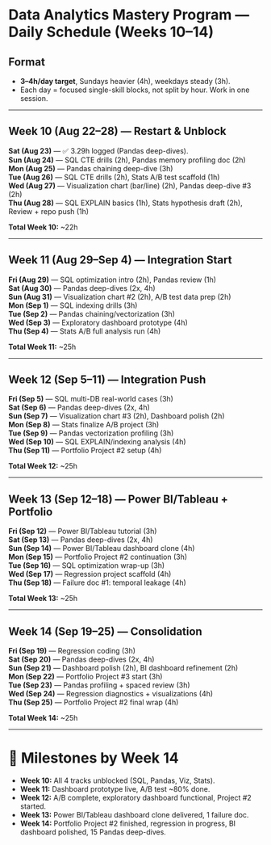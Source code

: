 # Data Analytics Mastery Program — Daily Schedule (Weeks 10–14)

## Format
- **3–4h/day target**, Sundays heavier (4h), weekdays steady (3h).
- Each day = focused single-skill blocks, not split by hour. Work in one session.

---

## Week 10 (Aug 22–28) — Restart & Unblock
**Sat (Aug 23)** — ✅ 3.29h logged (Pandas deep-dives).  
**Sun (Aug 24)** — SQL CTE drills (2h), Pandas memory profiling doc (2h)  
**Mon (Aug 25)** — Pandas chaining deep-dive (3h)  
**Tue (Aug 26)** — SQL CTE drills (2h), Stats A/B test scaffold (1h)  
**Wed (Aug 27)** — Visualization chart (bar/line) (2h), Pandas deep-dive #3 (2h)  
**Thu (Aug 28)** — SQL EXPLAIN basics (1h), Stats hypothesis draft (2h), Review + repo push (1h)  

**Total Week 10:** ~22h

---

## Week 11 (Aug 29–Sep 4) — Integration Start
**Fri (Aug 29)** — SQL optimization intro (2h), Pandas review (1h)  
**Sat (Aug 30)** — Pandas deep-dives (2x, 4h)  
**Sun (Aug 31)** — Visualization chart #2 (2h), A/B test data prep (2h)  
**Mon (Sep 1)** — SQL indexing drills (3h)  
**Tue (Sep 2)** — Pandas chaining/vectorization (3h)  
**Wed (Sep 3)** — Exploratory dashboard prototype (4h)  
**Thu (Sep 4)** — Stats A/B full analysis run (4h)  

**Total Week 11:** ~25h

---

## Week 12 (Sep 5–11) — Integration Push
**Fri (Sep 5)** — SQL multi-DB real-world cases (3h)  
**Sat (Sep 6)** — Pandas deep-dives (2x, 4h)  
**Sun (Sep 7)** — Visualization chart #3 (2h), Dashboard polish (2h)  
**Mon (Sep 8)** — Stats finalize A/B project (3h)  
**Tue (Sep 9)** — Pandas vectorization profiling (3h)  
**Wed (Sep 10)** — SQL EXPLAIN/indexing analysis (4h)  
**Thu (Sep 11)** — Portfolio Project #2 setup (4h)  

**Total Week 12:** ~25h

---

## Week 13 (Sep 12–18) — Power BI/Tableau + Portfolio
**Fri (Sep 12)** — Power BI/Tableau tutorial (3h)  
**Sat (Sep 13)** — Pandas deep-dives (2x, 4h)  
**Sun (Sep 14)** — Power BI/Tableau dashboard clone (4h)  
**Mon (Sep 15)** — Portfolio Project #2 continuation (3h)  
**Tue (Sep 16)** — SQL optimization wrap-up (3h)  
**Wed (Sep 17)** — Regression project scaffold (4h)  
**Thu (Sep 18)** — Failure doc #1: temporal leakage (4h)  

**Total Week 13:** ~25h

---

## Week 14 (Sep 19–25) — Consolidation
**Fri (Sep 19)** — Regression coding (3h)  
**Sat (Sep 20)** — Pandas deep-dives (2x, 4h)  
**Sun (Sep 21)** — Dashboard polish (2h), BI dashboard refinement (2h)  
**Mon (Sep 22)** — Portfolio Project #3 start (3h)  
**Tue (Sep 23)** — Pandas profiling + spaced review (3h)  
**Wed (Sep 24)** — Regression diagnostics + visualizations (4h)  
**Thu (Sep 25)** — Portfolio Project #2 final wrap (4h)  

**Total Week 14:** ~25h

---

# 🔑 Milestones by Week 14
- **Week 10:** All 4 tracks unblocked (SQL, Pandas, Viz, Stats).  
- **Week 11:** Dashboard prototype live, A/B test ~80% done.  
- **Week 12:** A/B complete, exploratory dashboard functional, Project #2 started.  
- **Week 13:** Power BI/Tableau dashboard clone delivered, 1 failure doc.  
- **Week 14:** Portfolio Project #2 finished, regression in progress, BI dashboard polished, 15 Pandas deep-dives.  
